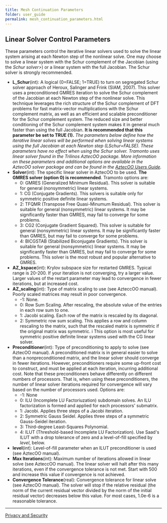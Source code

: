 ```yaml
---
title: Mesh Continuation Parameters
folder: user_guide
permalink: mesh_continuation_parameters.html
---
```


## Linear Solver Control Parameters

These parameters control the iterative linear solvers used to solve the linear system arising at each Newton step of the nonlinear solve. One may choose to solve a linear system with the Schur complement of the Jacobian (using the _Schur solver>_) or a linear system with the full Jacobian. The Schur solver is strongly recommended.

*   **L_Schur**(int): A logical (0=FALSE; 1=TRUE) to turn on segregated Schur solver approach of Heroux, Salinger and Frink (SIAM, 2007). This solver uses a preconditioned GMRES iteration to solve the Schur complement of the Jacobian at each Newton step of the nonlinear solve. This technique leverages the rich structure of the Schur complement of DFT problems for fast matrix-vector multiplications with the Schur complement matrix, as well as an efficient and scalable preconditioner for the Schur complement system. The reduced size and better conditioning of the Schur complement system makes it in general much faster than using the full Jacobian. <cr>**It is recommended that this parameter be set to TRUE (1).**</cr>
_The parameters below define how the iterative linear solves will be performed when solving linear systems using the full Jacobian at each Newton step (LSchur=FALSE). These parameters have no effect when using the Schur solver. Tramonto uses linear solver found in the Trilinos AztecOO package. More information on these parameters and additional options are available in the AztecOO solver package and can be found in the [AztecOO Users Guide](http://trilinos.sandia.gov/packages/aztecoo/documentation.html)._
*   **Solver**(int): The specific linear solver in AztecOO to be used. **The GMRES solver (option 0) is recommended**. Tramonto options are:
    *   0: GMRES (Generalized Minimum Residual). This solver is suitable for general (nonsymmetric) linear systems.
    *   1: CG (Conjugate Gradients). This solvers is suitable only for symmetric positive definite linear systems.
    *   2: TFQMR (Transpose Free Quasi-Minumum Residual). This solver is suitable for general (nonsymmetric) linear systems. It may be significantly faster than GMRES, may fail to converge for some problems.
    *   3: CG2 (Conjugate Gradient Squared). This solver is suitable for general (nonsymmetric) linear systems. It may be significantly faster than GMRES, but may fail to converge for some problems.
    *   4: BICGSTAB (Stabilized Biconjugate Gradients). This solver is suitable for general (nonsymmetric) linear systems. It may be significantly faster than GMRES, but may fail to converge for some problems. This solver is the most robust and popular alternative to GMRES.
*   **AZ_kspace**(int): Krylov subspace size for restarted GMRES. Typical range is 20-200\. If your iteration is not converging, try a larger value. Larger values of the restart parameter may lead to convergence in fewer iterations, but at increased cost.
*   **AZ_scaling**(int): Type of matrix scaling to use (see AzteccOO manual). Poorly scaled matrices may result in poor convergence.
    *   -1: None.
    *   0: Row Sum Scaling. After rescaling, the absolute value of the entries in each row sum to one.
    *   1: Jacobi scaling. Each row of the matrix is rescaled by its diagonal.
    *   2: Symmetric row sum scaling. This applies a row and column rescaling to the matrix, such that the rescaled matrix is symmetric if the original matrix was symmetric. i This option is most useful for symmetric positive definite linear systems used with the CG linear solver.
*   **Preconditioner**(int): Type of preconditioning to apply to solve (see AztecOO manual). A preconditioned matrix is in general easier to solve than a nonpreconditioned matrix, and the linear solver should converge in fewer iterations. However, preconditioners require some up-front cost to construct, and must be applied at each iteration, incurring additional cost. Note that these preconditioners behave differently on different numbers of processors. That is, when using these preconditioners, the number of linear solver iterations required for convergence will vary based on the number of processors used. Options are:
    *   -1: None
    *   0: ILU (Incomplete LU Factoriuzation) subdomain solves. An ILU factorization is formed and applied for each processors' submatrix.
    *   1: Jacobi. Applies three steps of a Jacobi iteration.
    *   2: Symmetric Gauss Seidel. Applies three steps of a symmetric Gauss-Seidel iteration.
    *   3: Third-degree Least-Squares Polynomial.
    *   4: ILUT (Threshold-based Incomplete LU Factorization). Use Saad's ILUT with a drop tolerance of zero and a level-of-fill specified by _level_, below.
*   **level**(int): Level-of-fill parameter when an ILUT preconditioner is used (see AztecOO manual).
*   **Max Iterations**(int): Maximum number of iterations allowed in linear solve (see AzteccOO manual). The linear solver will halt after this many iterations, even if the convergence tolerance is not met. Start with 500 and increase this value if convergence is not achieved.
*   **Convergence Tolerance**(real): Convergence tolerance for linear solve (see AztecOO manual). The solver will stop if the relative residual (the norm of the current residual vector divided by the norm of the initial residual vector) decreases below this value. For most cases, 1.0e-6 is a reasonable tolerance.
    
***

<a href="http://www.sandia.gov/general/privacy-security/index.html">Privacy and Security</a> 